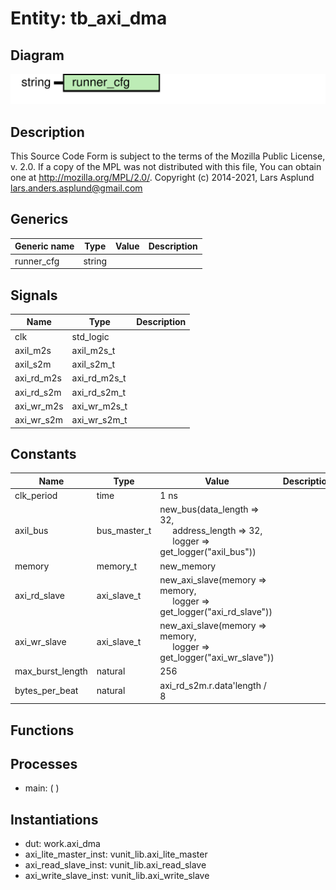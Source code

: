 # Entity: tb_axi_dma

## Diagram

![Diagram](tb_axi_dma.svg "Diagram")
## Description

This Source Code Form is subject to the terms of the Mozilla Public
License, v. 2.0. If a copy of the MPL was not distributed with this file,
You can obtain one at http://mozilla.org/MPL/2.0/.
Copyright (c) 2014-2021, Lars Asplund lars.anders.asplund@gmail.com
## Generics

| Generic name | Type   | Value | Description |
| ------------ | ------ | ----- | ----------- |
| runner_cfg   | string |       |             |
## Signals

| Name       | Type         | Description |
| ---------- | ------------ | ----------- |
| clk        | std_logic    |             |
| axil_m2s   | axil_m2s_t   |             |
| axil_s2m   | axil_s2m_t   |             |
| axi_rd_m2s | axi_rd_m2s_t |             |
| axi_rd_s2m | axi_rd_s2m_t |             |
| axi_wr_m2s | axi_wr_m2s_t |             |
| axi_wr_s2m | axi_wr_s2m_t |             |
## Constants

| Name             | Type         | Value                                                                                                                                                                                                                                                   | Description |
| ---------------- | ------------ | ------------------------------------------------------------------------------------------------------------------------------------------------------------------------------------------------------------------------------------------------------- | ----------- |
| clk_period       | time         |  1 ns                                                                                                                                                                                                                                                   |             |
| axil_bus         | bus_master_t |  new_bus(data_length => 32,<br><span style="padding-left:20px">                                               address_length => 32,<br><span style="padding-left:20px">                                               logger => get_logger("axil_bus")) |             |
| memory           | memory_t     |  new_memory                                                                                                                                                                                                                                             |             |
| axi_rd_slave     | axi_slave_t  |  new_axi_slave(memory => memory,<br><span style="padding-left:20px">                                                        logger => get_logger("axi_rd_slave"))                                                                                       |             |
| axi_wr_slave     | axi_slave_t  |  new_axi_slave(memory => memory,<br><span style="padding-left:20px">                                                        logger => get_logger("axi_wr_slave"))                                                                                       |             |
| max_burst_length | natural      |  256                                                                                                                                                                                                                                                    |             |
| bytes_per_beat   | natural      |  axi_rd_s2m.r.data'length / 8                                                                                                                                                                                                                           |             |
## Functions
## Processes
- main: (  )
## Instantiations

- dut: work.axi_dma
- axi_lite_master_inst: vunit_lib.axi_lite_master
- axi_read_slave_inst: vunit_lib.axi_read_slave
- axi_write_slave_inst: vunit_lib.axi_write_slave
